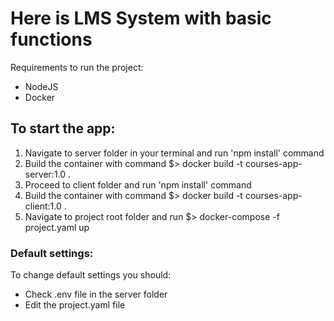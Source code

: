 # Here is LMS System with basic functions

Requirements to run the project:

- NodeJS
- Docker

## To start the app:

1. Navigate to server folder in your terminal and run 'npm install' command
2. Build the container with command $> docker build -t courses-app-server:1.0 .
3. Proceed to client folder and run 'npm install' command
4. Build the container with command $> docker build -t courses-app-client:1.0 .
5. Navigate to project root folder and run $> docker-compose -f project.yaml up

### Default settings:

To change default settings you should:

- Check .env file in the server folder
- Edit the project.yaml file
